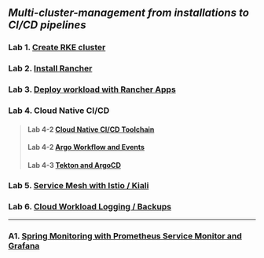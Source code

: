 
## *Multi-cluster-management from installations to CI/CD pipelines*

### Lab 1. [Create RKE cluster](./docs/Lab1-create-rke-cluster.md)
### Lab 2. [Install Rancher](./docs/Lab2-install-rancher.md)
### Lab 3. [Deploy workload with Rancher Apps](./docs/Lab3-deploy-workload-with-rancher-apps.md)
### Lab 4. Cloud Native CI/CD
> #### Lab 4-2 [Cloud Native CI/CD Toolchain](./docs/Lab4-1-cloud-native-ci-cd-toolchain.md)
> #### Lab 4-2 [Argo Workflow and Events](./docs/Lab4-2-argo-workflow-events.md)
> #### Lab 4-3 [Tekton and ArgoCD](./docs/Lab4-3-cloud-native-cicd-with-tekton-argocd.md)
### Lab 5. [Service Mesh with Istio / Kiali](./docs/Lab5-service-mesh-with-istio.md)
### Lab 6. [Cloud Workload Logging / Backups](./docs/Lab6-cloud-workload-logging-backups.md)
---
### A1. [Spring Monitoring with Prometheus Service Monitor and Grafana](./docs/A1-spring-monitoring-with-prometheus-grafana.md)
